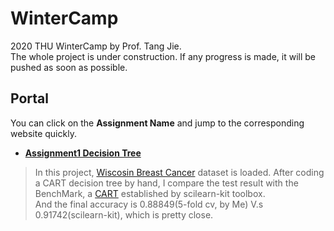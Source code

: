 # WinterCamp
2020 THU WinterCamp by Prof. Tang Jie.  
The whole project is under construction. If any progress is made, it will be pushed as soon as possible.  

## Portal
You can click on the **Assignment Name** and jump to the corresponding website quickly.  
* [**Assignment1 Decision Tree**](https://github.com/k-zha14/WinterCamp/tree/master/Assignment1_DecisionTree)  
> In this project, [Wiscosin Breast Cancer](https://archive.ics.uci.edu/ml/datasets/Breast+Cancer+Wisconsin+(Diagnostic)) dataset is loaded. After coding a CART decision tree by hand, I compare the test result with the BenchMark, a [CART](https://scikit-learn.org/stable/modules/generated/sklearn.datasets.load_breast_cancer.html) established by scilearn-kit toolbox.   
And the final accuracy is 0.88849(5-fold cv, by Me) V.s 0.91742(scilearn-kit), which is pretty close.
